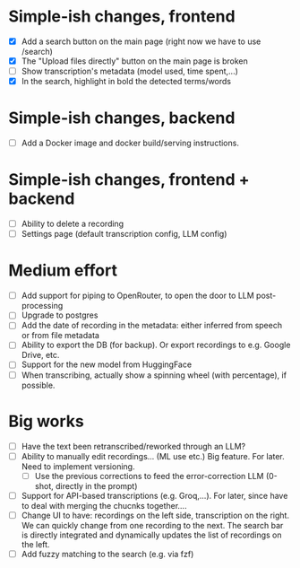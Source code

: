 # Simple-ish changes, frontend

- [x] Add a search button on the main page (right now we have to use /search)
- [x] The "Upload files directly" button on the main page is broken
- [ ] Show transcription's metadata (model used, time spent,...)
- [x] In the search, highlight in bold the detected terms/words

# Simple-ish changes, backend

- [ ] Add a Docker image and docker build/serving instructions.

# Simple-ish changes, frontend + backend

- [ ] Ability to delete a recording
- [ ] Settings page (default transcription config, LLM config)

# Medium effort

- [ ] Add support for piping to OpenRouter, to open the door to LLM post-processing
- [ ] Upgrade to postgres
- [ ] Add the date of recording in the metadata: either inferred from speech or from
      file metadata
- [ ] Ability to export the DB (for backup). Or export recordings to e.g. Google Drive,
      etc.
- [ ] Support for the new model from HuggingFace
- [ ] When transcribing, actually show a spinning wheel (with percentage), if possible.

# Big works

- [ ] Have the text been retranscribed/reworked through an LLM?
- [ ] Ability to manually edit recordings... (ML use etc.) Big feature. For later. Need
      to implement versioning.
  - [ ] Use the previous corrections to feed the error-correction LLM (0-shot, directly in
        the prompt)
- [ ] Support for API-based transcriptions (e.g. Groq,...). For later, since have to deal with merging
      the chucnks together....
- [ ] Change UI to have: recordings on the left side, transcription on the right. We can
      quickly change from one recording to the next. The search bar is directly integrated
      and dynamically updates the list of recordings on the left.
- [ ] Add fuzzy matching to the search (e.g. via fzf)
